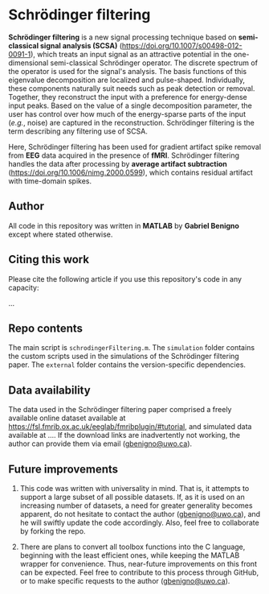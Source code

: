 # Schrödinger filtering

**Schrödinger filtering** is a new signal processing technique based on **semi-classical signal analysis (SCSA)** (https://doi.org/10.1007/s00498-012-0091-1), which treats an input signal as an attractive potential in the one-dimensional semi-classical Schrödinger operator. The discrete spectrum of the operator is used for the signal's analysis. The basis functions of this eigenvalue decomposition are localized and pulse-shaped. Individually, these components naturally suit needs such as peak detection or removal. Together, they reconstruct the input with a preference for energy-dense input peaks. Based on the value of a single decomposition parameter, the user has control over how much of the energy-sparse parts of the input (*e.g.*, noise) are captured in the reconstruction. Schrödinger filtering is the term describing any filtering use of SCSA.

Here, Schrödinger filtering has been used for gradient artifact spike removal from **EEG** data acquired in the presence of **fMRI**. Schrödinger filtering handles the data after processing by **average artifact subtraction** (https://doi.org/10.1006/nimg.2000.0599), which contains residual artifact with time-domain spikes.

## Author

All code in this repository was written in **MATLAB** by **Gabriel Benigno** except where stated otherwise.

## Citing this work

Please cite the following article if you use this repository's code in any capacity:

...

## Repo contents

The main script is `schrodingerFiltering.m`. The `simulation` folder contains the custom scripts used in the simulations of the Schrödinger filtering paper. The `external` folder contains the version-specific dependencies.

## Data availability

The data used in the Schrödinger filtering paper comprised a freely available online dataset available at https://fsl.fmrib.ox.ac.uk/eeglab/fmribplugin/#tutorial, and simulated data available at .... If the download links are inadvertently not working, the author can provide them via email (gbenigno@uwo.ca).

## Future improvements

1. This code was written with universality in mind. That is, it attempts to support a large subset of all possible datasets. If, as it is used on an increasing number of datasets, a need for greater generality becomes apparent, do not hesitate to contact the author (gbenigno@uwo.ca), and he will swiftly update the code accordingly. Also, feel free to collaborate by forking the repo.

2. There are plans to convert all toolbox functions into the C language, beginning with the least efficient ones, while keeping the MATLAB wrapper for convenience. Thus, near-future improvements on this front can be expected. Feel free to contribute to this process through GitHub, or to make specific requests to the author (gbenigno@uwo.ca).
